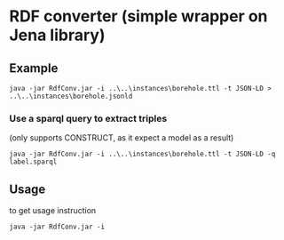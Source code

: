 # RDF converter (simple wrapper on Jena library)

## Example

`java -jar RdfConv.jar -i ..\..\instances\borehole.ttl -t JSON-LD > ..\..\instances\borehole.jsonld`

### Use a sparql query to extract triples 

(only supports CONSTRUCT, as it expect a model as a result)

`java -jar RdfConv.jar -i ..\..\instances\borehole.ttl -t JSON-LD -q label.sparql`

## Usage

to get usage instruction

`java -jar RdfConv.jar -i`

